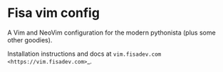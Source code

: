 Fisa vim config
===============

A Vim and NeoVim configuration for the modern pythonista (plus some other goodies).

Installation instructions and docs at `vim.fisadev.com <https://vim.fisadev.com>`_.

